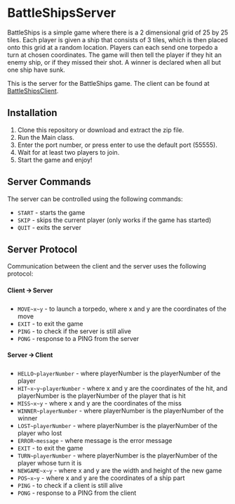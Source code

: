 # BattleShipsServer
BattleShips is a simple game where there is a 2 dimensional grid of 25 by 25 tiles. Each player is given a ship that consists of 3 tiles, which is then placed onto this grid at a random location. Players can each send one torpedo a turn at chosen coordinates. The game will then tell the player if they hit an enemy ship, or if they missed their shot. A winner is declared when all but one ship have sunk.

This is the server for the BattleShips game. The client can be found at [BattleShipsClient](https://github.com/gerwintrip/BattleShipsClient).

## Installation
1. Clone this repository or download and extract the zip file.
2. Run the Main class.
3. Enter the port number, or press enter to use the default port (55555).
4. Wait for at least two players to join.
5. Start the game and enjoy!

## Server Commands
The server can be controlled using the following commands:
* `START` - starts the game
* `SKIP` - skips the current player (only works if the game has started)
* `QUIT` - exits the server

## Server Protocol
Communication between the client and the server uses the following protocol:

#### Client 🡪 Server
* `MOVE~x~y` - to launch a torpedo, where x and y are the coordinates of the move
* `EXIT` - to exit the game
* `PING` - to check if the server is still alive
* `PONG` - response to a PING from the server

#### Server 🡪 Client
* `HELLO~playerNumber` - where playerNumber is the playerNumber of the player
* `HIT~x~y~playerNumber` - where x and y are the coordinates of the hit, and playerNumber is the playerNumber of the player that is hit
* `MISS~x~y` - where x and y are the coordinates of the miss
* `WINNER~playerNumber` - where playerNumber is the playerNumber of the winner
* `LOST~playerNumber` - where playerNumber is the playerNumber of the player who lost
* `ERROR~message` - where message is the error message
* `EXIT` - to exit the game
* `TURN~playerNumber` - where playerNumber is the playerNumber of the player whose turn it is
* `NEWGAME~x~y` - where x and y are the width and height of the new game
* `POS~x~y` - where x and y are the coordinates of a ship part
* `PING` - to check if a client is still alive
* `PONG` - response to a PING from the client

